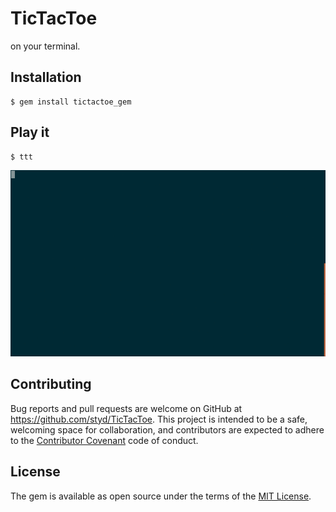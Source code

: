 # TicTacToe

on your terminal.

## Installation

    $ gem install tictactoe_gem

## Play it

    $ ttt

![Play Screenshot](https://raw.githubusercontent.com/styd/TicTacToe/master/screenshot/play.gif)
## Contributing

Bug reports and pull requests are welcome on GitHub at https://github.com/styd/TicTacToe. This project is intended to be a safe, welcoming space for collaboration, and contributors are expected to adhere to the [Contributor Covenant](http://contributor-covenant.org) code of conduct.

## License

The gem is available as open source under the terms of the [MIT License](http://opensource.org/licenses/MIT).
